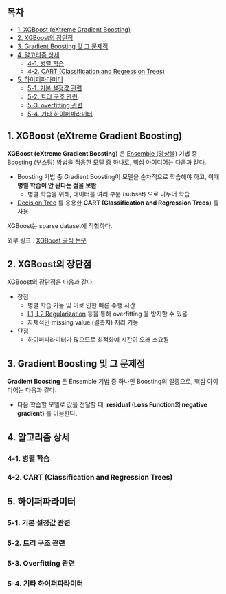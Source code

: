 ## 목차
* [1. XGBoost (eXtreme Gradient Boosting)](#1-xgboost-extreme-gradient-boosting)
* [2. XGBoost의 장단점](#2-xgboost의-장단점)
* [3. Gradient Boosting 및 그 문제점](#3-gradient-boosting-및-그-문제점)
* [4. 알고리즘 상세](#4-알고리즘-상세)
  * [4-1. 병렬 학습](#4-1-병렬-학습)
  * [4-2. CART (Classification and Regression Trees)](#4-2-cart-classification-and-regression-trees)
* [5. 하이퍼파라미터](#5-하이퍼파라미터)
  * [5-1. 기본 설정값 관련](#5-1-기본-설정값-관련) 
  * [5-2. 트리 구조 관련](#5-2-트리-구조-관련)
  * [5-3. overfitting 관련](#5-3-overfitting-관련)
  * [5-4. 기타 하이퍼파라미터](#5-4-기타-하이퍼파라미터)

## 1. XGBoost (eXtreme Gradient Boosting)
**XGBoost (eXtreme Gradient Boosting)** 은 [Ensemble (앙상블)](머신러닝_모델_Ensemble.md) 기법 중 [Boosting (부스팅)](머신러닝_모델_Ensemble.md#2-3-boosting) 방법을 적용한 모델 중 하나로, 핵심 아이디어는 다음과 같다.
* Boosting 기법 중 Gradient Boosting이 모델을 순차적으로 학습해야 하고, 이때 **병렬 학습이 안 된다는 점을 보완**
  * 병렬 학습을 위해, 데이터를 여러 부분 (subset) 으로 나누어 학습
* [Decision Tree](머신러닝_모델_Decision_Tree.md) 를 응용한 **CART (Classification and Regression Trees)** 를 사용

XGBoost는 sparse dataset에 적합하다.

외부 링크 : [XGBoost 공식 논문](https://arxiv.org/pdf/1603.02754) 

## 2. XGBoost의 장단점
XGBoost의 장단점은 다음과 같다.

* 장점
  * 병렬 학습 가능 및 이로 인한 빠른 수행 시간
  * [L1, L2 Regularization](../Deep%20Learning%20Basics/딥러닝_기초_Regularization.md#l1-l2-regularization) 등을 통해 overfitting 을 방지할 수 있음
  * 자체적인 missing value (결측치) 처리 기능
* 단점
  * 하이퍼파라미터가 많으므로 최적화에 시간이 오래 소요됨

## 3. Gradient Boosting 및 그 문제점
**Gradient Boosting** 은 Ensemble 기법 중 하나인 Boosting의 일종으로, 핵심 아이디어는 다음과 같다.
* 다음 학습할 모델로 값을 전달할 때, **residual (Loss Function의 negative gradient)** 를 이용한다.

## 4. 알고리즘 상세
### 4-1. 병렬 학습

### 4-2. CART (Classification and Regression Trees)

## 5. 하이퍼파라미터
### 5-1. 기본 설정값 관련

### 5-2. 트리 구조 관련

### 5-3. Overfitting 관련

### 5-4. 기타 하이퍼파라미터